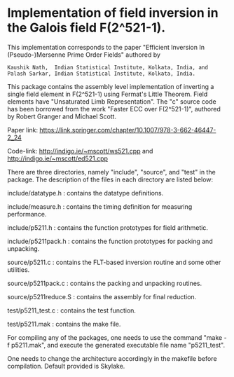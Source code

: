 # Implementation of field inversion in the Galois field F(2^521-1).

This implementation corresponds to the paper "Efficient Inversion In (Pseudo-)Mersenne Prime Order Fields" 
authored by

    Kaushik Nath,  Indian Statistical Institute, Kolkata, India, and   
    Palash Sarkar, Indian Statistical Institute, Kolkata, India.

This package contains the assembly level implementation of inverting a single field element in F(2^521-1) 
using Fermat's Little Theorem. Field elements have "Unsaturated Limb Representation". The "c" source code
has been borrowed from the work "Faster ECC over F(2^521-1)", authored by Robert Granger and Michael Scott.

Paper link: https://link.springer.com/chapter/10.1007/978-3-662-46447-2_24

Code-link: http://indigo.ie/~mscott/ws521.cpp and http://indigo.ie/~mscott/ed521.cpp

There are three directories, namely "include", "source", and "test" in the package. The description of the 
files in each directory are listed below:

include/datatype.h  	:  contains the datatype definitions.

include/measure.h   	:  contains the timing definition for measuring performance.

include/p5211.h    	:  contains the function prototypes for field arithmetic.

include/p5211pack.h   	:  contains the function prototypes for packing and unpacking.

source/p5211.c		:  contains the FLT-based inversion routine and some other utilities.

source/p5211pack.c	:  contains the packing and unpacking routines.

source/p5211reduce.S	:  contains the assembly for final reduction.

test/p5211_test.c	:  contains the test function.

test/p5211.mak		:  contains the make file.
    
For compiling any of the packages, one needs to use the command "make -f p5211.mak", and execute the generated 
executable file name "p5211_test".

One needs to change the architecture accordingly in the makefile before compilation. Default provided is Skylake.
